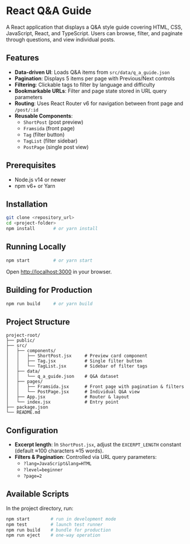 # React Q&A Guide

A React application that displays a Q&A style guide covering HTML, CSS, JavaScript, React, and TypeScript. Users can browse, filter, and paginate through questions, and view individual posts.

## Features

- **Data-driven UI**: Loads Q&A items from `src/data/q_a_guide.json`  
- **Pagination**: Displays 5 items per page with Previous/Next controls  
- **Filtering**: Clickable tags to filter by language and difficulty  
- **Bookmarkable URLs**: Filter and page state stored in URL query parameters  
- **Routing**: Uses React Router v6 for navigation between front page and `/post/:id`  
- **Reusable Components**:  
  - `ShortPost` (post preview)  
  - `Framsida` (front page)  
  - `Tag` (filter button)  
  - `TagList` (filter sidebar)  
  - `PostPage` (single post view)  

## Prerequisites

- Node.js v14 or newer  
- npm v6+ or Yarn  

## Installation

```bash
git clone <repository_url>
cd <project-folder>
npm install       # or yarn install
```

## Running Locally

```bash
npm start         # or yarn start
```

Open [http://localhost:3000](http://localhost:3000) in your browser.

## Building for Production

```bash
npm run build     # or yarn build
```

## Project Structure

```
project-root/
├── public/
├── src/
│   ├── components/
│   │   ├── ShortPost.jsx     # Preview card component
│   │   ├── Tag.jsx           # Single filter button
│   │   └── TagList.jsx       # Sidebar of filter tags
│   ├── data/
│   │   └── q_a_guide.json    # Q&A dataset
│   ├── pages/
│   │   ├── Framsida.jsx      # Front page with pagination & filters
│   │   └── PostPage.jsx      # Individual Q&A view
│   ├── App.jsx               # Router & layout
│   └── index.jsx             # Entry point
├── package.json
└── README.md
```

## Configuration

- **Excerpt length**: In `ShortPost.jsx`, adjust the `EXCERPT_LENGTH` constant (default ≈100 characters ≈15 words).  
- **Filters & Pagination**: Controlled via URL query parameters:  
  - `?lang=JavaScript&lang=HTML`  
  - `?level=beginner`  
  - `?page=2`  

## Available Scripts

In the project directory, run:

```bash
npm start        # run in development mode  
npm test         # launch test runner  
npm run build    # bundle for production  
npm run eject    # one-way operation  
```
